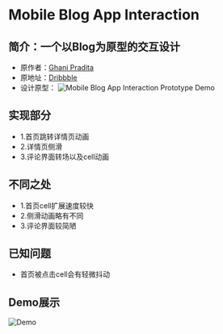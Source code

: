 # Mobile Blog App Interaction
## 简介：一个以Blog为原型的交互设计
* 原作者：[Ghani Pradita](https://dribbble.com/ghanipradita)
* 原地址：[Dribbble](https://dribbble.com/shots/2264582-Mobile-Blog-App-Interaction)
* 设计原型：
  ![Mobile Blog App Interaction Prototype Demo](https://d13yacurqjgara.cloudfront.net/users/345970/screenshots/2264582/blog.gif)

## 实现部分 
* 1.首页跳转详情页动画
* 2.详情页侧滑
* 3.评论界面转场以及cell动画

## 不同之处
* 1.首页cell扩展速度较快
* 2.侧滑动画略有不同
* 3.评论界面较简陋

## 已知问题
* 首页被点击cell会有轻微抖动

## Demo展示 
![Demo](https://github.com/e29hz/HZUserExperienceDemo/blob/master/2016-08-29%2018_42_19.gif?raw=true)



